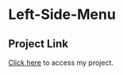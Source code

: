 # Left-Side-Menu

## Project Link

<a href="https://asknksk.github.io/Left-Side-Menu/" target="_blank">Click here</a> to access my project.
